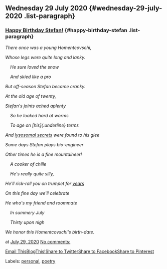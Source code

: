 ## Wednesday 29 July 2020 {#wednesday-29-july-2020 .list-paragraph}

### [Happy Birthday Stefan!](https://www.rohanprasad.org/2020/07/happy-birthday-stefan.html)  {#happy-birthday-stefan .list-paragraph}

*There once was a young Homentcovschi,*

*Whose legs were quite long and lanky.*

    *He sure loved the snow*

    *And skied like a pro*

*But off-season Stefan became cranky.*

*At the old age of twenty,*

*Stefan\'s joints ached aplenty*

    *So he looked hard at worms*

    *To age on [his]{.underline} terms*

*And [lysosomal
secrets](https://advances.sciencemag.org/content/advances/6/26/eaaz9805.full.pdf)
were found to his glee*

*Some days Stefan plays bio-engineer*

*Other times he is a fine mountaineer!*

    *A cooker of chille*

    *He\'s really quite silly,*

*He\'ll rick-roll you on trumpet for
[years](https://www.youtube.com/watch?v=TzXXHVhGXTQ)*

*On this fine day we\'ll celebrate*

*He who\'s my friend and roommate*

    *In summery July*

    *Thirty upon nigh*

*We honor this Homentcovschi\'s birth-date.*

at [July 29,
2020](https://www.rohanprasad.org/2020/07/happy-birthday-stefan.html)
[No
comments:](https://www.rohanprasad.org/2020/07/happy-birthday-stefan.html#comment-form)

[Email
This](https://www.blogger.com/share-post.g?blogID=597296393545314941&postID=6035723357109509495&target=email)[BlogThis!](https://www.blogger.com/share-post.g?blogID=597296393545314941&postID=6035723357109509495&target=blog)[Share
to
Twitter](https://www.blogger.com/share-post.g?blogID=597296393545314941&postID=6035723357109509495&target=twitter)[Share
to
Facebook](https://www.blogger.com/share-post.g?blogID=597296393545314941&postID=6035723357109509495&target=facebook)[Share
to
Pinterest](https://www.blogger.com/share-post.g?blogID=597296393545314941&postID=6035723357109509495&target=pinterest)

Labels: [personal](https://www.rohanprasad.org/search/label/personal),
[poetry](https://www.rohanprasad.org/search/label/poetry)

